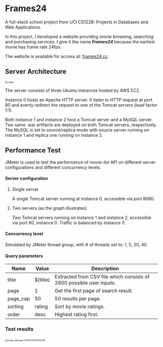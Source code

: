 # Frames24

A full-stack school project from UCI CS122B: Projects in Databases and Web Applications. 

In this project, I developed a website providing movie browsing, searching and purchasing services. I give it the name ***Frames24*** because the earliest movie has frame rate 24fps. 

The website is available for access at: [frames24.cc](frames24.cc).

## Server Architecture

<img src="https://user-images.githubusercontent.com/52809000/88956766-b429a200-d252-11ea-835a-10081b526d75.png" alt="image" style="zoom:50%;" />

The server consists of three Ubuntu instances hosted by AWS EC2. 

Instance 0 hosts an Apache HTTP server. It listen to HTTP request at port 80 and evenly redirect the request to one of the Tomcat servers (load factor 1:1). 

Both instance 1 and instance 2 host a Tomcat server and a MySQL server. Two same .war artifacts are deployed on both Tomcat servers, respectively. The MySQL is set to source/replica mode with source server running on instance 1 and replica one running on instance 2.

## Performance Test

JMeter is used to test the performance of *movie-list* API on different server configurations and different concurrency levels. 

#### Server configuration

1. Single server

   A single Tomcat server running at instance 0, accessible via port 8080. 

2. Two servers (as the graph illustrates)

   Two Tomcat servers running on instance 1 and instance 2, accessible via port 80, instance 0. Traffic is balanced by instance 0. 

#### Concurrency level

Simulated by JMeter thread group, with # of threads set to: 1, 5, 20, 40.

#### Query parameters

| Name     | Value    | Description                                                  |
| -------- | -------- | ------------------------------------------------------------ |
| title    | ${title} | Extracted from CSV file which consists of 2600 possible user inputs. |
| page     | 1        | Get the first page of search result.                         |
| page_cap | 50       | 50 results per page.                                         |
| sorting  | rating   | Sort by movie ratings.                                       |
| order    | desc     | Highest rating first.                                        |

### Test results

<img src="https://user-images.githubusercontent.com/52809000/88957722-31a1e200-d254-11ea-8712-45e53f2716c6.png" alt="image" style="zoom:50%;" />

<img src="/Users/zeyu/Library/Application Support/typora-user-images/image-20200730110310308.png" alt="image-20200730110310308" style="zoom:50%;" />

